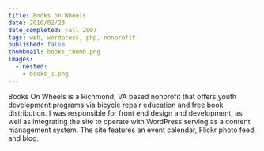 ```yaml
---
title: Books on Wheels
date: 2010/02/23
date_completed: Fall 2007
tags: web, wordpress, php, nonprofit
published: false
thumbnail: books_thumb.png
images:
  - nested:
    - books_1.png
---
```


Books On Wheels is a Richmond, VA based nonprofit that offers youth development programs via bicycle repair education and free book distribution. I was responsible for front end design and development, as well as integrating the site to operate with WordPress serving as a content management system. The site features an event calendar, Flickr photo feed, and blog.

